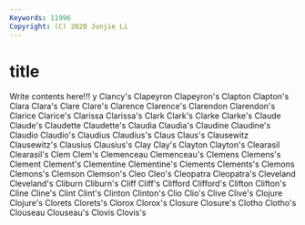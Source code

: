 ```yaml
---
Keywords: 11996
Copyright: (C) 2020 Junjie Li
---
```


# title

Write contents here!!!
y 
Clancy's 
Clapeyron 
Clapeyron's 
Clapton 
Clapton's 
Clara 
Clara's 
Clare
Clare's 
Clarence 
Clarence's 
Clarendon 
Clarendon's 
Clarice 
Clarice's 
Clarissa 
Clarissa's 
Clark
Clark's 
Clarke 
Clarke's 
Claude 
Claude's 
Claudette 
Claudette's 
Claudia 
Claudia's 
Claudine
Claudine's 
Claudio 
Claudio's 
Claudius 
Claudius's 
Claus 
Claus's 
Clausewitz 
Clausewitz's 
Clausius
Clausius's 
Clay 
Clay's 
Clayton 
Clayton's 
Clearasil 
Clearasil's 
Clem 
Clem's 
Clemenceau
Clemenceau's 
Clemens 
Clemens's 
Clement 
Clement's 
Clementine 
Clementine's 
Clements 
Clements's 
Clemons
Clemons's 
Clemson 
Clemson's 
Cleo 
Cleo's 
Cleopatra 
Cleopatra's 
Cleveland 
Cleveland's 
Cliburn
Cliburn's 
Cliff 
Cliff's 
Clifford 
Clifford's 
Clifton 
Clifton's 
Cline 
Cline's 
Clint
Clint's 
Clinton 
Clinton's 
Clio 
Clio's 
Clive 
Clive's 
Clojure 
Clojure's 
Clorets
Clorets's 
Clorox 
Clorox's 
Closure 
Closure's 
Clotho 
Clotho's 
Clouseau 
Clouseau's 
Clovis
Clovis's 
